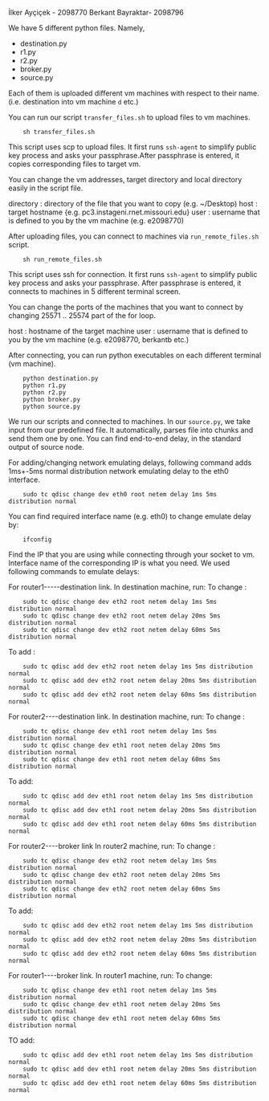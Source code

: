 İlker Ayçiçek - 2098770
Berkant Bayraktar- 2098796

We have 5 different python files. Namely,

* destination.py
* r1.py
* r2.py
* broker.py
* source.py

Each of them is  uploaded different vm machines with respect to their name.
(i.e. destination into vm machine `d` etc.)

You can run our  script `transfer_files.sh` to upload files to vm machines.

```
    sh transfer_files.sh
```
This script uses scp to upload files. It first runs `ssh-agent` to simplify
public key process and asks your passphrase.After passphrase is entered, it 
copies corresponding files to target vm.

You can change the vm addresses, target directory and local directory easily
in the script file.

directory : directory of the file that you want to copy (e.g. ~/Desktop)
host : target hostname {e.g. pc3.instageni.rnet.missouri.edu}
user : username that is defined to you by the vm machine (e.g. e2098770)

After uploading files, you can connect to machines via 
`run_remote_files.sh` script.

```
    sh run_remote_files.sh
```
This script uses ssh for connection. It first runs `ssh-agent` to simplify
public key process and asks your passphrase. After passphrase is entered, it 
connects to machines in 5 different terminal screen.

You can change the ports of the machines that you want to connect by changing
25571 .. 25574 part of the for loop.

host : hostname of the target machine
user : username that is defined to you by the vm machine (e.g. e2098770, berkantb etc.)

After connecting, you can run python executables on each different terminal
(vm machine).

```
    python destination.py
    python r1.py
    python r2.py
    python broker.py
    python source.py
```
We run our scripts and connected to machines.
In our `source.py`, we take input from our predefined file. It automatically,
parses file into chunks and send them one by one. You can find end-to-end delay,
in the standard output of source node.

For adding/changing network emulating delays, following command adds 1ms+-5ms 
normal distribution network emulating delay to the eth0 interface.

```
    sudo tc qdisc change dev eth0 root netem delay 1ms 5ms distribution normal
```

You can find required interface name (e.g. eth0) to change emulate delay by:

```
    ifconfig
```

Find the IP that you are using while connecting through your socket to vm. 
Interface name of the corresponding IP is what you need.
We used following commands to emulate delays:

For router1-----destination link. In destination machine, run:
To change :
```
    sudo tc qdisc change dev eth2 root netem delay 1ms 5ms distribution normal
    sudo tc qdisc change dev eth2 root netem delay 20ms 5ms distribution normal
    sudo tc qdisc change dev eth2 root netem delay 60ms 5ms distribution normal
```
To add :
```
    sudo tc qdisc add dev eth2 root netem delay 1ms 5ms distribution normal
    sudo tc qdisc add dev eth2 root netem delay 20ms 5ms distribution normal
    sudo tc qdisc add dev eth2 root netem delay 60ms 5ms distribution normal
```
For router2----destination link. In destination machine, run:
To change :
```
    sudo tc qdisc change dev eth1 root netem delay 1ms 5ms distribution normal
    sudo tc qdisc change dev eth1 root netem delay 20ms 5ms distribution normal
    sudo tc qdisc change dev eth1 root netem delay 60ms 5ms distribution normal
```
To add:
```
    sudo tc qdisc add dev eth1 root netem delay 1ms 5ms distribution normal
    sudo tc qdisc add dev eth1 root netem delay 20ms 5ms distribution normal
    sudo tc qdisc add dev eth1 root netem delay 60ms 5ms distribution normal
```
For router2----broker link In router2 machine, run:
To change :
```
    sudo tc qdisc change dev eth2 root netem delay 1ms 5ms distribution normal
    sudo tc qdisc change dev eth2 root netem delay 20ms 5ms distribution normal
    sudo tc qdisc change dev eth2 root netem delay 60ms 5ms distribution normal
```
To add:
```
    sudo tc qdisc add dev eth2 root netem delay 1ms 5ms distribution normal
    sudo tc qdisc add dev eth2 root netem delay 20ms 5ms distribution normal
    sudo tc qdisc add dev eth2 root netem delay 60ms 5ms distribution normal
```
For router1----broker link. In router1 machine, run:
To change:
```
    sudo tc qdisc change dev eth1 root netem delay 1ms 5ms distribution normal
    sudo tc qdisc change dev eth1 root netem delay 20ms 5ms distribution normal
    sudo tc qdisc change dev eth1 root netem delay 60ms 5ms distribution normal
```
TO add:
```
    sudo tc qdisc add dev eth1 root netem delay 1ms 5ms distribution normal
    sudo tc qdisc add dev eth1 root netem delay 20ms 5ms distribution normal
    sudo tc qdisc add dev eth1 root netem delay 60ms 5ms distribution normal
```

